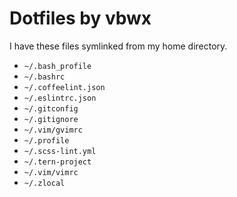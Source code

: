 # Dotfiles by vbwx

I have these files symlinked from my home directory.

* `~/.bash_profile`
* `~/.bashrc`
* `~/.coffeelint.json`
* `~/.eslintrc.json`
* `~/.gitconfig`
* `~/.gitignore`
* `~/.vim/gvimrc`
* `~/.profile`
* `~/.scss-lint.yml`
* `~/.tern-project`
* `~/.vim/vimrc`
* `~/.zlocal`
